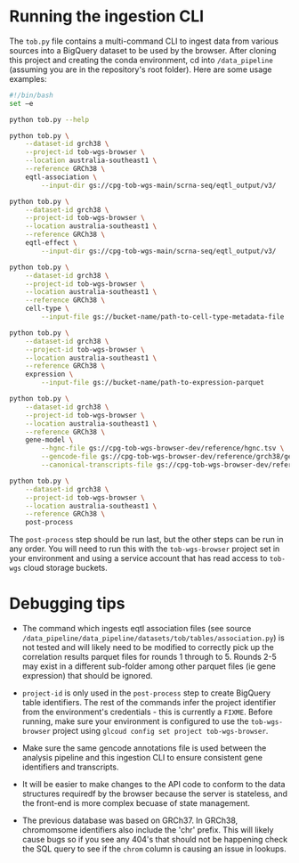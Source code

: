 # Running the ingestion CLI

The `tob.py` file contains a multi-command CLI to ingest data from various sources into a BigQuery dataset to be used by the browser. After cloning this project and creating the conda environment, cd into `/data_pipeline` (assuming you are in the repository's root folder). Here are some usage examples:

```bash
#!/bin/bash
set –e

python tob.py --help

python tob.py \
    --dataset-id grch38 \
    --project-id tob-wgs-browser \
    --location australia-southeast1 \
    --reference GRCh38 \
    eqtl-association \
        --input-dir gs://cpg-tob-wgs-main/scrna-seq/eqtl_output/v3/

python tob.py \
    --dataset-id grch38 \
    --project-id tob-wgs-browser \
    --location australia-southeast1 \
    --reference GRCh38 \
    eqtl-effect \
        --input-dir gs://cpg-tob-wgs-main/scrna-seq/eqtl_output/v3/

python tob.py \
    --dataset-id grch38 \
    --project-id tob-wgs-browser \
    --location australia-southeast1 \
    --reference GRCh38 \
    cell-type \
        --input-file gs://bucket-name/path-to-cell-type-metadata-file

python tob.py \
    --dataset-id grch38 \
    --project-id tob-wgs-browser \
    --location australia-southeast1 \
    --reference GRCh38 \
    expression \
        --input-file gs://bucket-name/path-to-expression-parquet

python tob.py \
    --dataset-id grch38 \
    --project-id tob-wgs-browser \
    --location australia-southeast1 \
    --reference GRCh38 \
    gene-model \
        --hgnc-file gs://cpg-tob-wgs-browser-dev/reference/hgnc.tsv \
        --gencode-file gs://cpg-tob-wgs-browser-dev/reference/grch38/gencode.v41.annotation.gtf.gz \
        --canonical-transcripts-file gs://cpg-tob-wgs-browser-dev/reference/grch38/reference_grch38_canonical_transcripts.tsv.gz

python tob.py \
    --dataset-id grch38 \
    --project-id tob-wgs-browser \
    --location australia-southeast1 \
    --reference GRCh38 \
    post-process
```

The `post-process` step should be run last, but the other steps can be run in any order. You will need to run this with the `tob-wgs-browser` project set in your environment and using a service account that has read access to `tob-wgs` cloud storage buckets.

# Debugging tips

- The command which ingests eqtl association files (see source `/data_pipeline/data_pipeline/datasets/tob/tables/association.py`) is not tested and will likely need to be modified to correctly pick up the correlation results parquet files for rounds 1 through to 5. Rounds 2-5 may exist in a different sub-folder among other parquet files (ie gene expression) that should be ignored.

- `project-id` is only used in the `post-process` step to create BigQuery table identifiers. The rest of the commands infer the project identifier from the environment's credentials - this is currently a `FIXME`. Before running, make sure your environment is configured to use the `tob-wgs-browser` project using `glcoud config set project tob-wgs-browser`.

- Make sure the same gencode annotations file is used between the analysis pipeline and this ingestion CLI to ensure consistent gene identifiers and transcripts.

- It will be easier to make changes to the API code to conform to the data structures requiredf by the browser because the server is stateless, and the front-end is more complex becuase of state management.

- The previous database was based on GRCh37. In GRCh38, chromomsome identifiers also include the 'chr' prefix. This will likely cause bugs so if you see any 404's that should not be happening check the SQL query to see if the `chrom` column is causing an issue in lookups.
